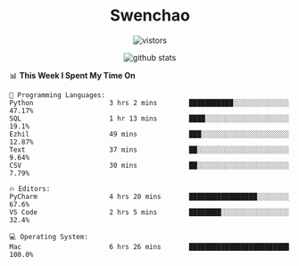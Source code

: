 <h1 align="center">Swenchao</h3>

<p align="center">
  <img src="https://visitor-badge.glitch.me/badge?page_id=Swenchao" alt="vistors" />
</p>

<p align="center">
  <img src="https://github-readme-stats.vercel.app/api?username=Swenchao&count_private=true&show_icons=true&theme=vue-dark&hide_title=true" alt="github stats" />
</p>

<!--START_SECTION:waka-->
📊 **This Week I Spent My Time On** 

```text
💬 Programming Languages: 
Python                   3 hrs 2 mins        ███████████░░░░░░░░░░░░░░   47.17% 
SQL                      1 hr 13 mins        ████░░░░░░░░░░░░░░░░░░░░░   19.1% 
Ezhil                    49 mins             ███░░░░░░░░░░░░░░░░░░░░░░   12.87% 
Text                     37 mins             ██░░░░░░░░░░░░░░░░░░░░░░░   9.64% 
CSV                      30 mins             ██░░░░░░░░░░░░░░░░░░░░░░░   7.79%

🔥 Editors: 
PyCharm                  4 hrs 20 mins       █████████████████░░░░░░░░   67.6% 
VS Code                  2 hrs 5 mins        ████████░░░░░░░░░░░░░░░░░   32.4%

💻 Operating System: 
Mac                      6 hrs 26 mins       █████████████████████████   100.0%

```


<!--END_SECTION:waka-->
